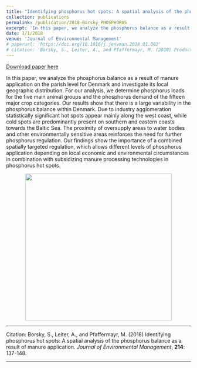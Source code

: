 ```yaml
---
title: "Identifying phosphorus hot spots: A spatial analysis of the phosphorus balance as a result of manure application"
collection: publications
permalink: /publication/2018-Borsky_PHOSPHORUS
excerpt: 'In this paper, we analyze the phosphorus balance as a result of manure  application on the parish level for Denmark and investigate its local  geographic distribution.'
date: 1/1/2018
venue: 'Journal of Environmental Management'
# paperurl: 'https://doi.org/10.1016/j.jenvman.2018.01.082'
# citation: 'Borsky, S., Leiter, A., and Pfaffermayr, M. (2018) Product quality and sustainability: The effect of international environmental agreements on bilateral trade. The World Economy, 41(11): 3098-3129.'
---
```


<a href='https://doi.org/10.1016/j.jenvman.2018.01.082'>Download paper here</a>

In this paper, we analyze the phosphorus balance as a result of manure  application on the parish level for Denmark and investigate its local  geographic distribution. For our analysis, we determine phosphorus loads for the five main animal groups and the phosphorus demand of the  fifteen major crop categories. Our results show that there is a large  variability in the phosphorus balance within Denmark. Due to industry agglomeration statistically significant hot spots appear mainly along the west coast, while cold spots are predominantly present on southern and eastern  coasts towards the Baltic Sea. The proximity of oversupply areas to  water bodies and other environmentally sensitive areas reinforces the need for further phosphorus regulation. Our findings  show the importance of a combined spatially targeted regulation, which  allows different levels of phosphorus application depending on local  economic and environmental circumstances in combination with subsidizing manure processing technologies in phosphorus hot spots.


<p align="center"> 
<img src="https://sborsky.github.io/images/fig_phosphorus.png" width="400">
</p>

---

Citation: Borsky, S., Leiter, A., and Pfaffermayr, M. (2018) Identifying phosphorus hot spots: A spatial analysis of the phosphorus balance as a result of manure application. *Journal of Environmental Management*, **214**: 137-148.

---

